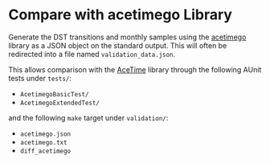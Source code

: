 # Compare with acetimego Library

Generate the DST transitions and monthly samples using the
[acetimego](https://github.com/bxparks/acetimego) library as a JSON object on
the standard output. This will often be redirected into a file named
`validation_data.json`.

This allows comparison with the [AceTime](https://github.com/bxparks/AceTime)
library through the following AUnit tests under `tests/`:

* `AcetimegoBasicTest/`
* `AcetimegoExtendedTest/`

and the following `make` target under `validation/`:

* `acetimego.json`
* `acetimego.txt`
* `diff_acetimego`
